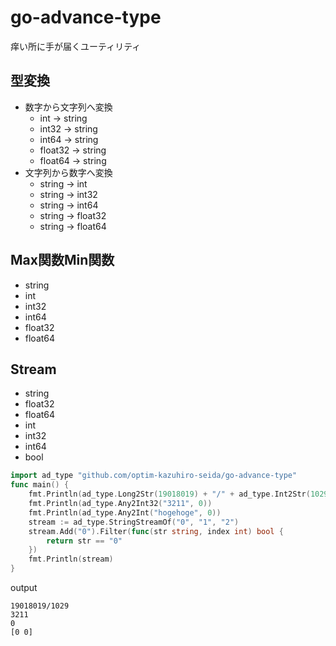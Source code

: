 # go-advance-type

痒い所に手が届くユーティリティ

## 型変換
* 数字から文字列へ変換	
  * int     -> string
  * int32   -> string
  * int64   -> string
  * float32 -> string
  * float64 -> string
* 文字列から数字へ変換 
  * string -> int
  * string -> int32
  * string -> int64
  * string -> float32
  * string -> float64

## Max関数Min関数

* string
* int
* int32
* int64
* float32
* float64

## Stream

* string
* float32
* float64
* int
* int32
* int64
* bool

```go
import ad_type "github.com/optim-kazuhiro-seida/go-advance-type"
func main() {
	fmt.Println(ad_type.Long2Str(19018019) + "/" + ad_type.Int2Str(1029))
	fmt.Println(ad_type.Any2Int32("3211", 0))
	fmt.Println(ad_type.Any2Int("hogehoge", 0))
	stream := ad_type.StringStreamOf("0", "1", "2")
	stream.Add("0").Filter(func(str string, index int) bool {
		return str == "0"
	})
	fmt.Println(stream)
}
```
output

```
19018019/1029
3211
0
[0 0]
```
